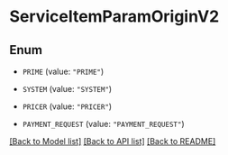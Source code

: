 # ServiceItemParamOriginV2

## Enum


* `PRIME` (value: `"PRIME"`)

* `SYSTEM` (value: `"SYSTEM"`)

* `PRICER` (value: `"PRICER"`)

* `PAYMENT_REQUEST` (value: `"PAYMENT_REQUEST"`)


[[Back to Model list]](../README.md#documentation-for-models) [[Back to API list]](../README.md#documentation-for-api-endpoints) [[Back to README]](../README.md)


